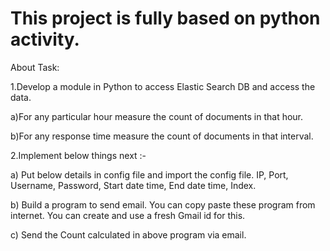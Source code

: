 # This project is fully based on python activity.

About Task:

1.Develop a module in Python to access Elastic Search DB and access the data.

a)For any particular hour measure the count of documents in that hour.

b)For any response time measure the count of documents in that interval.

2.Implement below things next :-

a) Put below details in config file and import the config file.
IP, Port,  Username, Password, Start date time, End date time, Index.

b) Build a program to send email.
You can copy paste these program from internet.
You can create and use a fresh Gmail id for this.

c) Send the Count calculated in above program via email.



 
